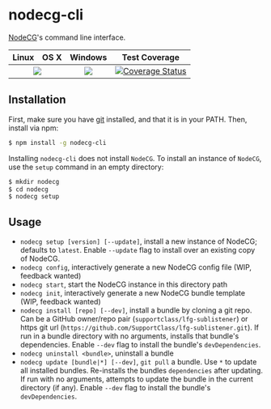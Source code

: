 # nodecg-cli
[NodeCG](https://github.com/nodecg/nodecg)'s command line interface.

<table>
  <thead>
    <tr>
      <th>Linux</th>
      <th>OS X</th>
      <th>Windows</th>
      <th>Test Coverage</th>
    </tr>
  </thead>
  <tbody>
    <tr>
      <td colspan="2" align="center">
        <a href="https://travis-ci.org/nodecg/nodecg-cli"><img src="https://travis-ci.org/nodecg/nodecg-cli.svg"></a>
      </td>
      <td align="center">
        <a href="https://ci.appveyor.com/project/lange/nodecg-cli"><img src="https://ci.appveyor.com/api/projects/status/ugveb0i580w3kyf9?svg=true"></a>
      </td>
      <td align="center">
        <a href='https://coveralls.io/r/nodecg/nodecg-cli?branch=master'><img src='https://coveralls.io/repos/nodecg/nodecg-cli/badge.svg?branch=master' alt='Coverage Status' /></a>
      </td>
    </tr>
  </tbody>
</table>

## Installation
First, make sure you have [git](http://git-scm.com/) installed, and that it is in your PATH. Then, install via npm:
```sh
$ npm install -g nodecg-cli
````

Installing `nodecg-cli` does not install `NodeCG`. To install an instance of `NodeCG`, use the `setup` command in an empty directory:
```sh
$ mkdir nodecg
$ cd nodecg
$ nodecg setup
```

## Usage
* `nodecg setup [version] [--update]`, install a new instance of NodeCG; defaults to `latest`.
Enable `--update` flag to install over an existing copy of NodeCG.
* `nodecg config`, interactively generate a new NodeCG config file (WIP, feedback wanted)
* `nodecg start`, start the NodeCG instance in this directory path
* `nodecg init`, interactively generate a new NodeCG bundle template (WIP, feedback wanted)
* `nodecg install [repo] [--dev]`, install a bundle by cloning a git repo.
Can be a GitHub owner/repo pair (`supportclass/lfg-sublistener`) or https git url (`https://github.com/SupportClass/lfg-sublistener.git`).
If run in a bundle directory with no arguments, installs that bundle's dependencies.
Enable `--dev` flag to install the bundle's `devDependencies`.
* `nodecg uninstall <bundle>`, uninstall a bundle
* `nodecg update [bundle|*] [--dev]`, `git pull` a bundle. Use `*` to update all installed bundles. Re-installs the bundles `dependencies` after updating.
If run with no arguments, attempts to update the bundle in the current directory (if any). Enable `--dev` flag to install the bundle's `devDependencies`.
